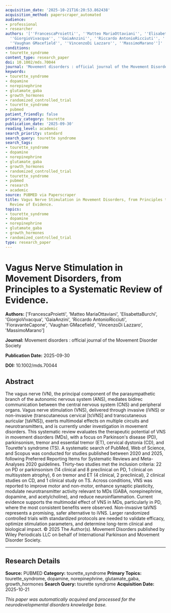 ```yaml
---
acquisition_date: '2025-10-21T16:20:53.862438'
acquisition_method: paperscraper_automated
audience:
- professional
- researcher
authors: '[''FrancescaProietti'', ''Matteo MariaOttaviani'', ''ElisabettaBurchi'',
  ''GiorgioVivacqua'', ''GaiaAnzini'', ''Riccardo AntonioRicciuti'', ''FioravanteCapone'',
  ''Vaughan GMacefield'', ''VincenzoDi Lazzaro'', ''MassimoMarano'']'
conditions:
- tourette_syndrome
content_type: research_paper
doi: 10.1002/mds.70044
journal: 'Movement disorders : official journal of the Movement Disorder Society'
keywords:
- tourette_syndrome
- dopamine
- norepinephrine
- glutamate_gaba
- growth_hormones
- randomized_controlled_trial
- tourette_syndrome
- pubmed
patient_friendly: false
primary_category: tourette
publication_date: '2025-09-30'
reading_level: academic
search_priority: standard
search_query: tourette syndrome
search_tags:
- tourette_syndrome
- dopamine
- norepinephrine
- glutamate_gaba
- growth_hormones
- randomized_controlled_trial
- tourette_syndrome
- pubmed
- research
- academic
source: PUBMED via Paperscraper
title: Vagus Nerve Stimulation in Movement Disorders, from Principles to a Systematic
  Review of Evidence.
topics:
- tourette_syndrome
- dopamine
- norepinephrine
- glutamate_gaba
- growth_hormones
- randomized_controlled_trial
type: research_paper
---
```


# Vagus Nerve Stimulation in Movement Disorders, from Principles to a Systematic Review of Evidence.

**Authors:** ['FrancescaProietti', 'Matteo MariaOttaviani', 'ElisabettaBurchi', 'GiorgioVivacqua', 'GaiaAnzini', 'Riccardo AntonioRicciuti', 'FioravanteCapone', 'Vaughan GMacefield', 'VincenzoDi Lazzaro', 'MassimoMarano']

**Journal:** Movement disorders : official journal of the Movement Disorder Society

**Publication Date:** 2025-09-30

**DOI:** 10.1002/mds.70044

## Abstract

The vagus nerve (VN), the principal component of the parasympathetic branch of the autonomic nervous system (ANS), mediates bidirec communication between the central nervous system (CNS) and peripheral organs. Vagus nerve stimulation (VNS), delivered through invasive (iVNS) or non-invasive (transcutaneous cervical [tcVNS] and transcutaneous auricular [taVNS]), exerts multimodal effects on multiple circuits and neurotransmitters, and is currently under investigation in movement disorders. This systematic review evaluates the therapeutic potential of VNS in movement disorders (MDs), with a focus on Parkinson's disease (PD), parkinsonism, tremor and essential tremor (ET), cervical dystonia (CD), and Tourette's syndrome (TS). A systematic search of PubMed, Web of Science, and Scopus was conducted for studies published between 2020 and 2025, following Preferred Reporting Items for Systematic Reviews and Meta-Analyses 2020 guidelines. Thirty-two studies met the inclusion criteria: 22 on PD or parkinsonism (14 clinical and 8 preclinical on PD, 1 clinical on multisystem atrophy), 6 on tremor and ET (4 clinical, 2 preclinical), 2 clinical studies on CD, and 1 clinical study on TS. Across conditions, VNS was reported to improve motor and non-motor, enhance synaptic plasticity, modulate neurotransmitter activity relevant to MDs (GABA, norepinephrine, dopamine, and acetylcholine), and reduce neuroinflammation. Current evidence supports the multimodal effect of VNS in MDs, particularly in PD, where the most consistent benefits were observed. Non-invasive taVNS represents a promising, safer alternative to iVNS. Larger randomized controlled trials with standardized protocols are needed to validate efficacy, optimize stimulation parameters, and determine long-term clinical and biological impact. © 2025 The Author(s). Movement Disorders published by Wiley Periodicals LLC on behalf of International Parkinson and Movement Disorder Society.

---

## Research Details

**Source:** PUBMED
**Category:** tourette_syndrome
**Primary Topics:** tourette_syndrome, dopamine, norepinephrine, glutamate_gaba, growth_hormones
**Search Query:** tourette syndrome
**Acquisition Date:** 2025-10-21

*This paper was automatically acquired and processed for the neurodevelopmental disorders knowledge base.*
